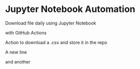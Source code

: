 # Jupyter Notebook Automation
Download file daily using Jupyter Notebook

with GitHub Actions

Action to download a .csv and store it in the repo

A new line

and another
